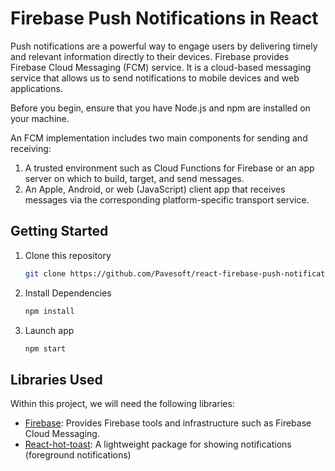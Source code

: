 # Firebase Push Notifications in React

Push notifications are a powerful way to engage users by delivering timely and relevant information directly to their devices.  Firebase provides Firebase Cloud Messaging (FCM) service. It is a cloud-based messaging service that allows us to send notifications to mobile devices and web applications. 

Before you begin, ensure that you have Node.js and npm are installed on your machine.


An FCM implementation includes two main components for sending and receiving:

1. A trusted environment such as Cloud Functions for Firebase or an app server on which to build, target, and send messages.
2. An Apple, Android, or web (JavaScript) client app that receives messages via the corresponding platform-specific transport service.


## Getting Started

 1. Clone this repository
 
    ```bash
    git clone https://github.com/Pavesoft/react-firebase-push-notifications.git
    ```

2. Install Dependencies
 
   ```bash
   npm install
   ```

3. Launch app
 
   ```bash
   npm start
   ```


## Libraries Used

Within this project, we will need the following libraries:

- [Firebase](https://www.npmjs.com/package/firebase): Provides Firebase tools and infrastructure such as Firebase Cloud Messaging.
- [React-hot-toast](https://react-hot-toast.com/): A lightweight package for showing notifications (foreground notifications)


